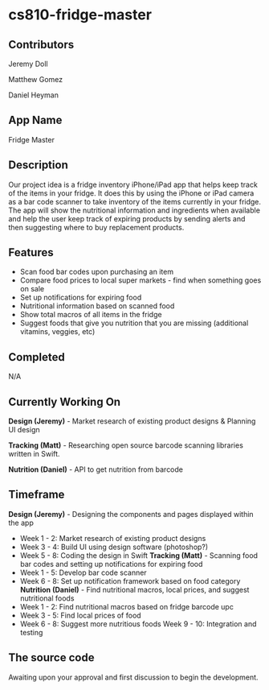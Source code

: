 # cs810-fridge-master

## Contributors
Jeremy Doll

Matthew Gomez

Daniel Heyman
 
## App Name
Fridge Master
 
## Description
Our project idea is a fridge inventory iPhone/iPad app that helps keep track of the items in your fridge. It does this by using the iPhone or iPad camera as a bar code scanner to take inventory of the items currently in your fridge. The app will show the nutritional information and ingredients when available and help the user keep track of expiring products by sending alerts and then suggesting where to buy replacement products.
 
## Features
* Scan food bar codes upon purchasing an item
* Compare food prices to local super markets - find when something goes on sale
* Set up notifications for expiring food
* Nutritional information based on scanned food
* Show total macros of all items in the fridge
* Suggest foods that give you nutrition that you are missing (additional vitamins, veggies, etc)

## Completed
N/A

## Currently Working On
__Design (Jeremy)__ - Market research of existing product designs & Planning UI design

__Tracking (Matt)__ - Researching open source barcode scanning libraries written in Swift.

__Nutrition (Daniel)__ - API to get nutrition from barcode

## Timeframe
__Design (Jeremy)__ - Designing the components and pages displayed within the app
* Week 1 - 2: Market research of existing product designs
* Week 3 - 4: Build UI using design software (photoshop?)
* Week 5 - 8: Coding the design in Swift
__Tracking (Matt)__ - Scanning food bar codes and setting up notifications for expiring food
* Week 1 - 5: Develop bar code scanner
* Week 6 - 8: Set up notification framework based on food category
__Nutrition (Daniel)__ - Find nutritional macros, local prices, and suggest nutritional foods
* Week 1 - 2: Find nutritional macros based on fridge barcode upc
* Week 3 - 5: Find local prices of food
* Week 6 - 8: Suggest more nutritious foods
Week 9 - 10: Integration and testing
 
## The source code
Awaiting upon your approval and first discussion to begin the development.
